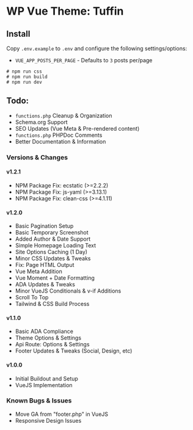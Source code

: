 # WP Vue Theme: Tuffin

## Install

Copy `.env.example` to `.env` and configure the following settings/options:

* `VUE_APP_POSTS_PER_PAGE` - Defaults to `3` posts per/page

```shell
# npm run css
# npm run build
# npm run dev
```

## Todo:
- `functions.php` Cleanup & Organization
- Schema.org Support
- SEO Updates (Vue Meta & Pre-rendered content)
- `functions.php` PHPDoc Comments
- Better Documentation & Information

### Versions & Changes

#### v1.2.1
- NPM Package Fix: ecstatic (>=2.2.2)
- NPM Package Fix: js-yaml (>=3.13.1)
- NPM Package Fix: clean-css (>=4.1.11)

#### v1.2.0
- Basic Pagination Setup
- Basic Temporary Screenshot
- Added Author & Date Support
- Simple Homepage Loading Text
- Site Options Caching (1 Day)
- Minor CSS Updates & Tweaks
- Fix: Page HTML Output
- Vue Meta Addition
- Vue Moment + Date Formatting
- ADA Updates & Tweaks
- Minor VueJS Conditionals & v-if Additions
- Scroll To Top
- Tailwind & CSS Build Process

#### v1.1.0
- Basic ADA Compliance
- Theme Options & Settings
- Api Route:  Options & Settings
- Footer Updates & Tweaks (Social, Design, etc)

#### v1.0.0
- Initial Buildout and Setup
- VueJS Implementation

### Known Bugs & Issues
- Move GA from "footer.php" in VueJS
- Responsive Design Issues